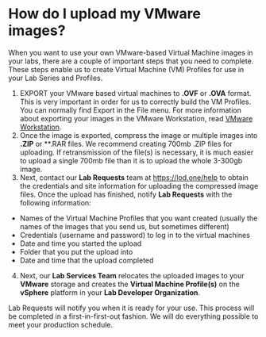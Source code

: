 # How do I upload my VMware images?

When you want to use your own VMware-based Virtual Machine images in your labs, there are a couple of important steps that you need to complete. These steps enable us to create Virtual Machine (VM) Profiles for use in your Lab Series and Profiles.

1. EXPORT your VMware based virtual machines to **.OVF** or **.OVA** format. This is very important in order for us to correctly build the VM Profiles. You can normally find Export in the File menu. For more information about exporting your images in the VMware Workstation, read [VMware Workstation](https://pubs.vmware.com/workstation-9/topic/com.vmware.ws.using.doc/GUID-D1FEBF81-D0AA-469B-87C3-D8E8C45E4ED9.html). 
2. Once the image is exported, compress the image or multiple images into **.ZIP** or **.RAR files. We recommend creating 700mb .ZIP files for uploading. If retransmission of the file(s) is necessary, it is much easier to upload a single 700mb file than it is to upload the whole 3-300gb image.
3. Next, contact our **Lab Requests** team at https://lod.one/help to obtain the credentials and site information for uploading the compressed image files. Once the upload has finished, notify **Lab Requests** with the following information:
  - Names of the Virtual Machine Profiles that you want created (usually the names of the images that you send us, but sometimes different)
  - Credentials (username and password) to log in to the virtual machines
  - Date and time you started the upload
  - Folder that you put the upload into
  - Date and time that the upload completed
4. Next, our **Lab Services Team** relocates the uploaded images to your **VMware** storage and creates the **Virtual Machine Profile(s)** on the **vSphere** platform in your **Lab Developer Organization**. 

Lab Requests will notify you when it is ready for your use. This process will be completed in a first-in-first-out fashion. We will do everything possible to meet your production schedule.
